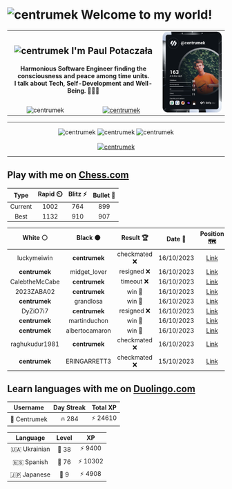 <h1>
  <img
    src="https://emojis.slackmojis.com/emojis/images/1531849430/4246/blob-sunglasses.gif"
    width="30"
    alt="centrumek"
  />
  Welcome to my world!
</h1>

<table>
  <tbody>
    <tr>
      <td align="center" width="70%" colspan="2">
        <h2>
          <img
            src="https://raw.githubusercontent.com/MartinHeinz/MartinHeinz/master/wave.gif"
            width="30px"
            alt="centrumek"
          />
          I'm Paul Potaczała
        </h2>
        <h4>
          Harmonious Software Engineer finding the consciousness and peace among time units.
          <br/>
          I talk about Tech, Self-Development and Well-Being. 🌿🧘🚀
        </h4>
      </td>
      <td width="30%" rowspan="2">
        <a href="https://app.daily.dev/centrumek">
          <img
            src="./devcard.svg"
            alt="centrumek"
          />
        </a>
      </td>
    </tr>
    <tr align="center">
      <td>
        <img
          src="https://komarev.com/ghpvc/?username=centrumek&label=visitors&color=0e75b6&style=flat"
          alt="centrumek"
        >
      </td>
      <td>
        <a href="https://stackoverflow.com/users/14496012/centrumek">
          <img
            src="https://stackoverflow.com/users/flair/14496012.png?theme=dark"
            alt="centrumek"
          >
        </a>
      </td>
    </tr>
  </tbody>
</table>

---
<div align="center">
  <img 
    src="https://github-readme-stats.vercel.app/api?username=centrumek&show_icons=true&count_private=true&theme=dark&hide_border=true&hide=issues,contribs&bg_color=00000000"
    alt="centrumek"
  />
  <img
    src="https://github-readme-stats.vercel.app/api/top-langs/?username=centrumek&layout=compact&hide_border=true&theme=dark&bg_color=00000000&langs_count=6&exclude_repo=air-statistic-app"
    alt="centrumek"
  />
  <img 
    src="https://github-readme-streak-stats.herokuapp.com?user=centrumek&theme=dark&hide_border=true&background=FFFFFF00"
    alt="centrumek"
  />
  <br/>
  <br/>
  <a href="https://www.buymeacoffee.com/centrumek">
    <img
      src="https://cdn.buymeacoffee.com/buttons/v2/default-orange.png"
      height="50"
      width="210"
      alt="centrumek"
    />
  </a>
</div>

---

## Play with me on [Chess.com](https://www.chess.com/member/centrumek)

<div align="center">
<!--START_SECTION:chessStats-->
<!-- Automatically generated with https://github.com/Balastrong/chess-stats-action -->

| Type | Rapid ⏲️ | Blitz ⚡ | Bullet 🔫 |
|:---:|:---:|:---:|:---:|
| Current | 1002 | 764 | 899 |
| Best | 1132 | 910 | 907 |

| White ⚪ | Black ⚫ | Result 🏆 | Date 📅 | Position 🗺️ | Type 🕕 |
|:---:|:---:|:---:|:---:|:---:|:---:|
| luckymeiwin | **centrumek** | checkmated ❌ | 16/10/2023 | <a href="http://www.ee.unb.ca/cgi-bin/tervo/fen.pl?select=3kR3/2p4p/2B3p1/1P2P3/3P2p1/4n2P/8/6K1 b - -">Link</a> | Blitz |
| **centrumek** | midget_lover | resigned ❌ | 16/10/2023 | <a href="http://www.ee.unb.ca/cgi-bin/tervo/fen.pl?select=8/8/8/8/5K2/8/6k1/5q2 w - -">Link</a> | Blitz |
| CalebtheMcCabe | **centrumek** | timeout ❌ | 16/10/2023 | <a href="http://www.ee.unb.ca/cgi-bin/tervo/fen.pl?select=8/7p/PP3k2/1K4n1/3q4/8/8/8 b - -">Link</a> | Blitz |
| 2023ZABA02 | **centrumek** | win 🥇 | 16/10/2023 | <a href="http://www.ee.unb.ca/cgi-bin/tervo/fen.pl?select=2b2rk1/3q2pp/4pp2/Np6/1npP4/4P3/1P1NBPPP/Q3K2R w - -">Link</a> | Blitz |
| **centrumek** | grandlosa | win 🥇 | 16/10/2023 | <a href="http://www.ee.unb.ca/cgi-bin/tervo/fen.pl?select=3R2k1/r4p1p/2B1bB2/7p/p1p5/1p6/P1P2KPP/2R5 b - -">Link</a> | Blitz |
| DyZiO7i7 | **centrumek** | resigned ❌ | 16/10/2023 | <a href="http://www.ee.unb.ca/cgi-bin/tervo/fen.pl?select=Q7/3K4/8/3k4/p7/8/P7/8 b - -">Link</a> | Blitz |
| **centrumek** | martinduchon | win 🥇 | 16/10/2023 | <a href="http://www.ee.unb.ca/cgi-bin/tervo/fen.pl?select=8/p5pk/3R3p/2B5/4q3/5QPP/3p3K/8 b - -">Link</a> | Blitz |
| **centrumek** | albertocamaron | win 🥇 | 16/10/2023 | <a href="http://www.ee.unb.ca/cgi-bin/tervo/fen.pl?select=2R2k2/8/5K2/8/p4P2/7r/8/8 b - -">Link</a> | Blitz |
| raghukudur1981 | **centrumek** | checkmated ❌ | 16/10/2023 | <a href="http://www.ee.unb.ca/cgi-bin/tervo/fen.pl?select=8/p7/5R1P/1p2kR2/3p2r1/1P1P2p1/P5K1/8 b - -">Link</a> | Blitz |
| **centrumek** | ERINGARRETT3 | checkmated ❌ | 15/10/2023 | <a href="http://www.ee.unb.ca/cgi-bin/tervo/fen.pl?select=r3k2r/6pp/b1p1pp2/p1BP4/P2P2n1/4P3/3N1PPq/2RQR1K1 w kq -">Link</a> | Blitz |

<!--END_SECTION:chessStats-->
</div>

## Learn languages with me on [Duolingo.com](https://www.duolingo.com/profile/Centrumek)

<div align="center">
<!--START_SECTION:duolingoStats-->
<!-- Automatically generated with https://github.com/centrumek/duolingo-readme-stats-->

| Username | Day Streak | Total XP |
|:---:|:---:|:---:|
| 👤 Centrumek | 🔥 284 | ⚡ 24610 |

| Language | Level | XP |
|:---:|:---:|:---:|
| 🇺🇦 Ukrainian | 👑 38 | ⚡ 9400 |
| 🇪🇸 Spanish | 👑 76 | ⚡ 10302 |
| 🇯🇵 Japanese | 👑 9 | ⚡ 4908 |

<!--END_SECTION:duolingoStats-->
</div>
<!--
**centrumek/centrumek** is a ✨ _special_ ✨ repository because its `README.md` (this file) appears on your GitHub profile.

Here are some ideas to get you started:

- 🔭 I’m currently working on ...
- 🌱 I’m currently learning ...
- 👯 I’m looking to collaborate on ...
- 🤔 I’m looking for help with ...
- 💬 Ask me about ...
- 📫 How to reach me: ...
- 😄 Pronouns: ...
- ⚡ Fun fact: ...
-->

